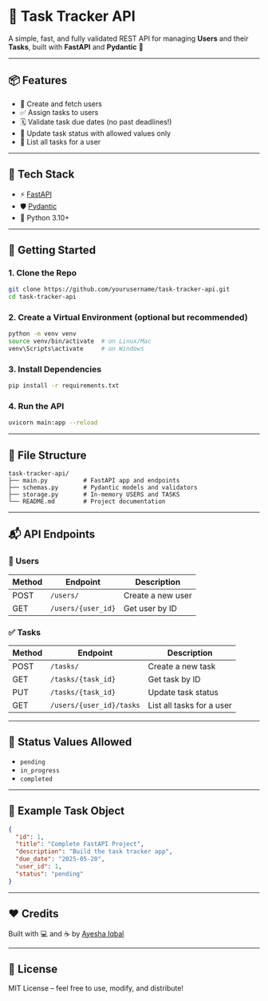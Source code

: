 # 📘 Task Tracker API

A simple, fast, and fully validated REST API for managing **Users** and their **Tasks**, built with **FastAPI** and **Pydantic** 🚀

---

## 📦 Features

- 🧑 Create and fetch users
- ✅ Assign tasks to users
- 🗓️ Validate task due dates (no past deadlines!)
- 🔄 Update task status with allowed values only
- 🧾 List all tasks for a user

---

## 🧰 Tech Stack

- ⚡ [FastAPI](https://fastapi.tiangolo.com/)
- 🛡️ [Pydantic](https://docs.pydantic.dev/)
- 🐍 Python 3.10+

---

## 🚀 Getting Started

### 1. Clone the Repo

```bash
git clone https://github.com/yourusername/task-tracker-api.git
cd task-tracker-api
```

### 2. Create a Virtual Environment (optional but recommended)

```bash
python -m venv venv
source venv/bin/activate  # on Linux/Mac
venv\Scripts\activate     # on Windows
```

### 3. Install Dependencies

```bash
pip install -r requirements.txt
```

### 4. Run the API

```bash
uvicorn main:app --reload
```

---

## 📂 File Structure

```
task-tracker-api/
├── main.py          # FastAPI app and endpoints
├── schemas.py       # Pydantic models and validators
├── storage.py       # In-memory USERS and TASKS
└── README.md        # Project documentation
```

---

## 📬 API Endpoints

### 👤 Users

| Method | Endpoint           | Description             |
|--------|--------------------|-------------------------|
| POST   | `/users/`          | Create a new user       |
| GET    | `/users/{user_id}` | Get user by ID          |

### ✅ Tasks

| Method | Endpoint                  | Description                   |
|--------|---------------------------|-------------------------------|
| POST   | `/tasks/`                 | Create a new task             |
| GET    | `/tasks/{task_id}`        | Get task by ID                |
| PUT    | `/tasks/{task_id}`        | Update task status            |
| GET    | `/users/{user_id}/tasks`  | List all tasks for a user     |

---

## 🧪 Status Values Allowed

- `pending`
- `in_progress`
- `completed`

---

## 📝 Example Task Object

```json
{
  "id": 1,
  "title": "Complete FastAPI Project",
  "description": "Build the task tracker app",
  "due_date": "2025-05-20",
  "user_id": 1,
  "status": "pending"
}
```

---

## ❤️ Credits

Built with 💻 and ☕ by [Ayesha Iqbal](https://github.com/Ayesha1130)

---

## 📄 License

MIT License – feel free to use, modify, and distribute!
